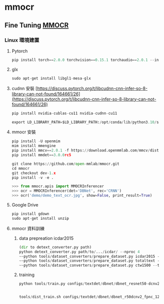 # mmocr
Fine Tuning [MMOCR](https://github.com/open-mmlab/mmocr)
---

### Linux 環境建置
1. Pytorch
    
    ```python
    pip install torch==2.0.0 torchvision==0.15.1 torchaudio==2.0.1 --index-url https://download.pytorch.org/whl/cu118
    ```
2. glx
    
    ```python
    sudo apt-get install libgl1-mesa-glx
    ```
    
3. cudnn 安裝  [https://discuss.pytorch.org/t/libcudnn-cnn-infer-so-8-library-can-not-found/164661/26](https://discuss.pytorch.org/t/libcudnn-cnn-infer-so-8-library-can-not-found/164661/26)
    
    ```python
    pip install nvidia-cublas-cu11 nvidia-cudnn-cu11
    
    export LD_LIBRARY_PATH=$LD_LIBRARY_PATH:/opt/conda/lib/python3.10/site-packages/nvidia/cublas/lib:/opt/conda/lib/python3.10/site-packages/nvidia/cudnn/lib
    ```
    
4. mmocr 安裝
    
    ```python
    pip install -U openmim
    mim install mmengine
    pip install mmcv==2.0.1 -f https://download.openmmlab.com/mmcv/dist/cu118/torch2.0/index.html
    pip install mmdet==3.0.0rc5
    
    ```
    
    ```python
    git clone https://github.com/open-mmlab/mmocr.git
    cd mmocr
    git checkout dev-1.x
    pip install -v -e .
    
    >>> from mmocr.apis import MMOCRInferencer
    >>> ocr = MMOCRInferencer(det='DBNet', rec='CRNN')
    >>> ocr('demo/demo_text_ocr.jpg', show=False, print_result=True)
    ```
    
5. Google Drive
    
    ```python
    pip install gdown
    sudo apt-get install unzip
    ```
    
6. mmocr  資料訓練
    1. data prepreation icdar2015
        
        ```python
        (dir to detext_converter.py path)
        python detext_converter.py path/to/.../icdar/ --nproc 4
        ~~python tools/dataset_converters/prepare_dataset.py icdar2015 --task textdet~~
        ~~python tools/dataset_converters/prepare_dataset.py totaltext --task textdet~~
        ~~python tools/dataset_converters/prepare_dataset.py ctw1500 --task textdet~~
        ```
        
    2. training
        
        ```python
        python tools/train.py configs/textdet/dbnet/dbnet_resnet50-dcnv2_fpnc_1200e_icdar2015.py --work-dir dbnet/ --amp
        ```
        
        ```python
        
        tools/dist_train.sh configs/textdet/dbnet/dbnet_r50dcnv2_fpnc_1200e_icdar2015.py 8
        ```
